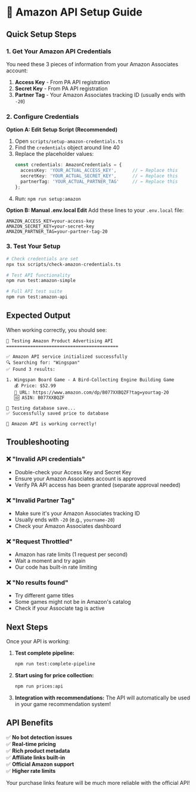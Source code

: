 # 🔑 Amazon API Setup Guide

## Quick Setup Steps

### 1. **Get Your Amazon API Credentials**

You need these 3 pieces of information from your Amazon Associates account:

1. **Access Key** - From PA API registration  
2. **Secret Key** - From PA API registration
3. **Partner Tag** - Your Amazon Associates tracking ID (usually ends with `-20`)

### 2. **Configure Credentials**

**Option A: Edit Setup Script (Recommended)**
1. Open `scripts/setup-amazon-credentials.ts`
2. Find the `credentials` object around line 40
3. Replace the placeholder values:
   ```typescript
   const credentials: AmazonCredentials = {
     accessKey: 'YOUR_ACTUAL_ACCESS_KEY',      // ← Replace this
     secretKey: 'YOUR_ACTUAL_SECRET_KEY',      // ← Replace this  
     partnerTag: 'YOUR_ACTUAL_PARTNER_TAG'     // ← Replace this
   };
   ```
4. Run: `npm run setup:amazon`

**Option B: Manual .env.local Edit**
Add these lines to your `.env.local` file:
```env
AMAZON_ACCESS_KEY=your-access-key
AMAZON_SECRET_KEY=your-secret-key
AMAZON_PARTNER_TAG=your-partner-tag-20
```

### 3. **Test Your Setup**

```bash
# Check credentials are set
npx tsx scripts/check-amazon-credentials.ts

# Test API functionality  
npm run test:amazon-simple

# Full API test suite
npm run test:amazon-api
```

## Expected Output

When working correctly, you should see:
```
🧪 Testing Amazon Product Advertising API
==========================================

✅ Amazon API service initialized successfully
🔍 Searching for: "Wingspan"
✅ Found 3 results:

1. Wingspan Board Game - A Bird-Collecting Engine Building Game
   💰 Price: $52.99
   🔗 URL: https://www.amazon.com/dp/B077XXBQZF?tag=yourtag-20
   🆔 ASIN: B077XXBQZF

💾 Testing database save...
✅ Successfully saved price to database

🎉 Amazon API is working correctly!
```

## Troubleshooting

### ❌ "Invalid API credentials" 
- Double-check your Access Key and Secret Key
- Ensure your Amazon Associates account is approved
- Verify PA API access has been granted (separate approval needed)

### ❌ "Invalid Partner Tag"
- Make sure it's your Amazon Associates tracking ID
- Usually ends with `-20` (e.g., `yourname-20`)
- Check your Amazon Associates dashboard

### ❌ "Request Throttled" 
- Amazon has rate limits (1 request per second)
- Wait a moment and try again
- Our code has built-in rate limiting

### ❌ "No results found"
- Try different game titles
- Some games might not be in Amazon's catalog
- Check if your Associate tag is active

## Next Steps

Once your API is working:

1. **Test complete pipeline:**
   ```bash
   npm run test:complete-pipeline
   ```

2. **Start using for price collection:**
   ```bash
   npm run prices:api
   ```

3. **Integration with recommendations:**
   The API will automatically be used in your game recommendation system!

## API Benefits

✅ **No bot detection issues**  
✅ **Real-time pricing**  
✅ **Rich product metadata**  
✅ **Affiliate links built-in**  
✅ **Official Amazon support**  
✅ **Higher rate limits**  

Your purchase links feature will be much more reliable with the official API!
